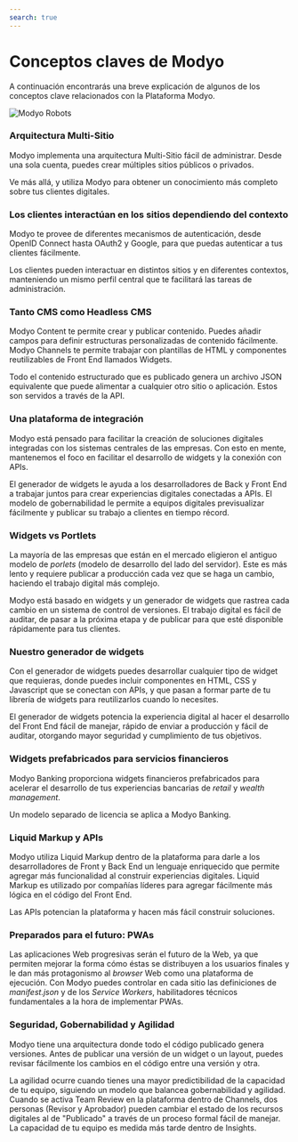 ```yaml
---
search: true
---
```


# Conceptos claves de Modyo

A continuación encontrarás una breve explicación de algunos de los conceptos clave relacionados con la Plataforma Modyo.

![Modyo Robots](/assets/img/automate.png)


### Arquitectura Multi-Sitio

Modyo implementa una arquitectura Multi-Sitio fácil de administrar. Desde una sola cuenta, puedes crear múltiples sitios públicos o privados.

Ve más allá, y utiliza Modyo para obtener un conocimiento más completo sobre tus clientes digitales.

### Los clientes interactúan en los sitios dependiendo del contexto

Modyo te provee de diferentes mecanismos de autenticación, desde OpenID Connect hasta OAuth2 y Google, para que puedas autenticar a tus clientes fácilmente.

Los clientes pueden interactuar en distintos sitios y en diferentes contextos, manteniendo un mismo perfil central que te facilitará las tareas de administración.

### Tanto CMS como Headless CMS

Modyo Content te permite crear y publicar contenido. Puedes añadir campos para definir estructuras personalizadas de contenido fácilmente. Modyo Channels te permite trabajar con plantillas de HTML y componentes reutilizables de Front End llamados Widgets.

Todo el contenido estructurado que es publicado genera un archivo JSON equivalente que puede alimentar a cualquier otro sitio o aplicación. Estos son servidos a través de la API.

### Una plataforma de integración

Modyo está pensado para facilitar la creación de soluciones digitales integradas con los sistemas centrales de las empresas. Con esto en mente, mantenemos el foco en facilitar el desarrollo de widgets y la conexión con APIs.

El generador de widgets le ayuda a los desarrolladores de Back y Front End a trabajar juntos para crear experiencias digitales conectadas a APIs. El modelo de gobernabilidad le permite a equipos digitales previsualizar fácilmente y publicar su trabajo a clientes en tiempo récord.

### Widgets vs Portlets

La mayoría de las empresas que están en el mercado eligieron el antiguo modelo de _porlets_ (modelo de desarrollo del lado del servidor). Este es más lento y requiere publicar a producción cada vez que se haga un cambio, haciendo el trabajo digital más complejo.

Modyo está basado en widgets y un generador de widgets que rastrea cada cambio en un sistema de control de versiones. El trabajo digital es fácil de auditar, de pasar a la próxima etapa y de publicar para que esté disponible rápidamente para tus clientes.

### Nuestro generador de widgets

Con el generador de widgets puedes desarrollar cualquier tipo de widget que requieras, donde puedes incluir componentes en HTML, CSS y Javascript que se conectan con APIs, y que pasan a formar parte de tu librería de widgets para reutilizarlos cuando lo necesites.

El generador de widgets potencia la experiencia digital al hacer el desarrollo del Front End fácil de manejar, rápido de enviar a producción y fácil de auditar, otorgando mayor seguridad y cumplimiento de tus objetivos.

### Widgets prefabricados para servicios financieros

Modyo Banking proporciona widgets financieros prefabricados para acelerar el desarrollo de tus experiencias bancarias de _retail_ y _wealth management_.

Un modelo separado de licencia se aplica a Modyo Banking.

### Liquid Markup y APIs

Modyo utiliza Liquid Markup dentro de la plataforma para darle a los desarrolladores de Front y Back End un lenguaje enriquecido que permite agregar más funcionalidad al construir experiencias digitales. Liquid Markup es utilizado por compañías líderes para agregar fácilmente más lógica en el código del Front End.

Las APIs potencian la plataforma y hacen más fácil construir soluciones.


### Preparados para el futuro: PWAs
Las aplicaciones Web progresivas serán el futuro de la Web, ya que permiten mejorar la forma cómo éstas se distribuyen a los usuarios finales y le dan más protagonismo al _browser_ Web como una plataforma de ejecución. Con Modyo puedes controlar en cada sitio las definiciones de _manifest.json_ y de los _Service Workers_, habilitadores técnicos fundamentales a la hora de implementar PWAs.


### Seguridad, Gobernabilidad y Agilidad

Modyo tiene una arquitectura donde todo el código publicado genera versiones. Antes de publicar una versión de un widget o un layout, puedes revisar fácilmente los cambios en el código entre una versión y otra.

La agilidad ocurre cuando tienes una mayor predictibilidad de la capacidad de tu equipo, siguiendo un modelo que balancea gobernabilidad y agilidad. Cuando se activa Team Review en la plataforma dentro de Channels, dos personas (Revisor y Aprobador) pueden cambiar el estado de los recursos digitales al de "Publicado" a través de un proceso formal fácil de manejar. La capacidad de tu equipo es medida más tarde dentro de Insights.